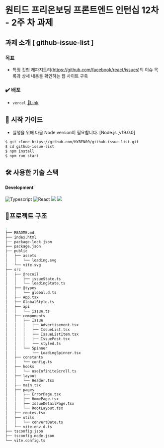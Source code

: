 # 원티드 프리온보딩 프론트엔드 인턴십 12차 - 2주 차 과제

## 과제 소개 [ github-issue-list ]

### 목표

- 특정 깃헙 레파지토리(https://github.com/facebook/react/issues)의 이슈 목록과 상세 내용을 확인하는 웹 사이트 구축

### ✔️ 배포

- `vercel` [🔗Link](https://github-issue-list-zeta.vercel.app/)

## 🛫 시작 가이드

- 실행을 위해 다음 Node version이 필요합니다. [Node.js ,v19.0.0]

```bash
$ git clone https://github.com/HYBEN09/github-issue-list.git
$ cd github-issue-list
$ npm install
$ npm run start
```

## 🛠️ 사용한 기술 스택

#### Development

![Typescript](https://img.shields.io/badge/Typescript-3366CC?style=for-the-badge&logo=Javascript&logoColor=black)
![React](https://img.shields.io/badge/React-20232A?style=for-the-badge&logo=react&logoColor=61DAFB)
<img src="https://img.shields.io/badge/styled components-DB7093?style=for-the-badge&logo=styled-components&logoColor=white"/>
<img src="https://img.shields.io/badge/recoil-CCCCFF?style=for-the-badge&logo=recoil&logoColor=white"/>

## 🌲프로젝트 구조

```bash
.
├── README.md
├── index.html
├── package-lock.json
├── package.json
├── public
│   ├── assets
│   │   └── loading.svg
│   └── vite.svg
├── src
│   ├── @recoil
│   │   ├── issueState.ts
│   │   └── loadingState.ts
│   ├── @types
│   │   └── global.d.ts
│   ├── App.tsx
│   ├── GlobalStyle.ts
│   ├── api
│   │   └── issue.ts
│   ├── components
│   │   ├── Issue
│   │   │   ├── Advertisement.tsx
│   │   │   ├── IssueList.tsx
│   │   │   ├── IssueListItem.tsx
│   │   │   ├── IssuePost.tsx
│   │   │   └── styled.ts
│   │   └── Spinner
│   │       └── LoadingSpinner.tsx
│   ├── constants
│   │   └── config.ts
│   ├── hooks
│   │   └── useInfiniteScroll.ts
│   ├── layout
│   │   └── Header.tsx
│   ├── main.tsx
│   ├── pages
│   │   ├── ErrorPage.tsx
│   │   ├── HomePage.tsx
│   │   ├── IssueDetailPage.tsx
│   │   └── RootLayout.tsx
│   ├── routes.tsx
│   ├── utils
│   │   └── convertDate.ts
│   └── vite-env.d.ts
├── tsconfig.json
├── tsconfig.node.json
└── vite.config.ts

```
